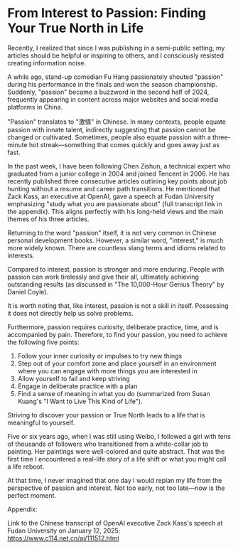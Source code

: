 # From Interest to Passion: Finding Your True North in Life

Recently, I realized that since I was publishing in a semi-public setting, my articles should be helpful or inspiring to others, and I consciously resisted creating information noise. 

A while ago, stand-up comedian Fu Hang passionately shouted "passion" during his performance in the finals and won the season championship. Suddenly, "passion" became a buzzword in the second half of 2024, frequently appearing in content across major websites and social media platforms in China.

"Passion" translates to "激情" in Chinese. In many contexts, people equate passion with innate talent, indirectly suggesting that passion cannot be changed or cultivated. Sometimes, people also equate passion with a three-minute hot streak—something that comes quickly and goes away just as fast.

In the past week, I have been following Chen Zishun, a technical expert who graduated from a junior college in 2004 and joined Tencent in 2006. He has recently published three consecutive articles outlining key points about job hunting without a resume and career path transitions. He mentioned that Zack Kass, an executive at OpenAI, gave a speech at Fudan University emphasizing "study what you are passionate about" (full transcript link in the appendix). This aligns perfectly with his long-held views and the main themes of his three articles.

Returning to the word "passion" itself, it is not very common in Chinese personal development books. However, a similar word, "interest," is much more widely known. There are countless slang terms and idioms related to interests.

Compared to interest, passion is stronger and more enduring. People with passion can work tirelessly and give their all, ultimately achieving outstanding results (as discussed in "The 10,000-Hour Genius Theory" by Daniel Coyle).

It is worth noting that, like interest, passion is not a skill in itself. Possessing it does not directly help us solve problems.

Furthermore, passion requires curiosity, deliberate practice, time, and is accompanied by pain. Therefore, to find your passion, you need to achieve the following five points:

1. Follow your inner curiosity or impulses to try new things
2. Step out of your comfort zone and place yourself in an environment where you can engage with more things you are interested in
3. Allow yourself to fail and keep striving
4. Engage in deliberate practice with a plan
5. Find a sense of meaning in what you do (summarized from Susan Kuang's "I Want to Live This Kind of Life").
   
Striving to discover your passion or True North leads to a life that is meaningful to yourself.

Five or six years ago, when I was still using Weibo, I followed a girl with tens of thousands of followers who transitioned from a white-collar job to painting. Her paintings were well-colored and quite abstract. That was the first time I encountered a real-life story of a life shift or what you might call a life reboot.

At that time, I never imagined that one day I would replan my life from the perspective of passion and interest. Not too early, not too late—now is the perfect moment.

Appendix:

Link to the Chinese transcript of OpenAI executive Zack Kass's speech at Fudan University on January 12, 2025: https://www.c114.net.cn/ai/111512.html
